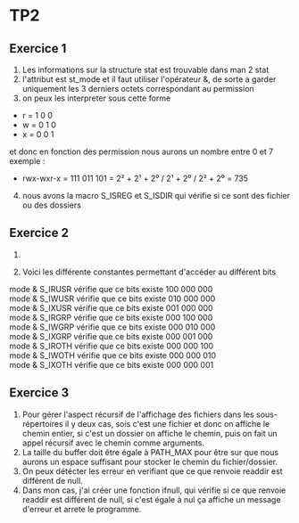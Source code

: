 # TP2
## Exercice 1 
1. Les informations sur la structure stat est trouvable dans man 2 stat
2. l'attribut est st_mode et il faut utiliser l'opérateur &, de sorte a garder uniquement les 3 derniers octets correspondant au permission 
3. on peux les interpreter sous cette forme 
 - r = 1 0 0 
 - w = 0 1 0
 - x = 0 0 1 

et donc en fonction des permission nous aurons un nombre entre 0 et 7 exemple : 
- rwx-wxr-x = 111 011 101 = 2² + 2¹ + 2⁰ / 2¹ + 2⁰ / 2² + 2⁰ = 735 

4. nous avons la macro S_ISREG et S_ISDIR qui vérifie si ce sont des fichier ou des dossiers 

## Exercice 2 

1. 

2. Voici les différente constantes permettant d'accéder au différent bits 

mode & S_IRUSR vérifie que ce bits existe 100 000 000  
mode & S_IWUSR vérifie que ce bits existe 010 000 000  
mode & S_IXUSR vérifie que ce bits existe 001 000 000  
mode & S_IRGRP vérifie que ce bits existe 000 100 000  
mode & S_IWGRP vérifie que ce bits existe 000 010 000  
mode & S_IXGRP vérifie que ce bits existe 000 001 000  
mode & S_IROTH vérifie que ce bits existe 000 000 100  
mode & S_IWOTH vérifie que ce bits existe 000 000 010  
mode & S_IXOTH vérifie que ce bits existe 000 000 001  

## Exercice 3 

1. Pour gérer l'aspect récursif de l'affichage des fichiers dans les sous-répertoires il y deux cas, sois c'est une fichier et donc on affiche le chemin entier, si c'est un dossier on affiche le chemin, puis on fait un appel récursif avec le chemin comme arguments.
2. La taille du buffer doit être égale à PATH_MAX pour être sur que nous aurons un espace suffisant pour stocker le chemin du fichier/dossier.
3. On peux détécter les erreur en verifiant que ce que renvoie readdir est différent de null.
4. Dans mon cas, j'ai créer une fonction ifnull, qui vérifie si ce que renvoie readdir est différent de null, si c'est égale à nul ça affiche un message d'erreur et arrete le programme.
